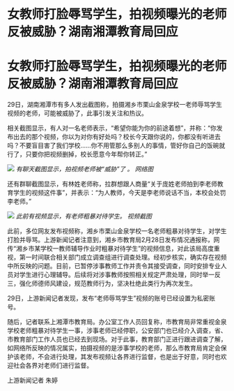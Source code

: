 # 女教师打脸辱骂学生，拍视频曝光的老师反被威胁？湖南湘潭教育局回应

# 女教师打脸辱骂学生，拍视频曝光的老师反被威胁？湖南湘潭教育局回应

29日，湖南湘潭市有多人发出截图称，拍摄湘乡市栗山金泉学校一老师辱骂学生视频的老师，可能被威胁了，此事引发关注和热议。

相关截图显示，有人对一名老师表示，“希望你能为你的前途着想”，并称：“你发布出去的那个视频，你以为对你有好处吗？校长今天跟你说的，你都没有听进去吗？不要盲目害了我们学校……你不用管那么多别人的事情，管好你自己的饭碗就行了，只要你把视频删掉，校长愿意今年帮你转正。”

![](https://inews.gtimg.com/om_bt/O8ATQYk5CsV670Y03bIAu1MLJa1fM7ePgcw0doYi3DWP0AA/1000)
_有聊天截图显示，拍视频老师被“威胁”了 。 网络图_

还有群聊截图显示，有林姓老师称，拉群想跟人商量“关于庞姓老师拍到李老师教育学生的视频这件事”，并表示：“为人教师，今天是李老师说话不当，本校会处罚李老师。”

![](https://inews.gtimg.com/om_bt/OmFrHeuWlEbO4w2-2kKjFGE9WEVOyLa3TtPeLKIMmuGOkAA/1000)
_此前有视频显示，有老师粗暴对待学生。 视频截图_

此前，多位网友发布视频称，湘乡市栗山金泉学校一名老师粗暴对待学生，对学生打脸并辱骂。上游新闻记者注意到，湘乡市教育局2月28日发布情况通报称，网传“湘乡市某学校一教师辅导作业时粗暴对待学生”的视频信息，对此该局高度重视，第一时间联合相关部门成立调查组进行调查处理。经初步核实，确实存在视频中所反映的问题。目前，已暂停涉事教师工作并责令其接受调查，同时安排专业人员对学生进行心理辅导。后续将对涉事教师按照相关规定严肃处理，同时举一反三，强化师德师风建设，规范教师行为，坚决杜绝此类行为再次发生。

29日，上游新闻记者发现，发布“老师辱骂学生”视频的账号已经设置为私密账号。

随后，记者联系上湘潭市教育局。办公室工作人员回复称，市教育局非常重视金泉学校老师粗暴对待学生一事，涉事老师已经停职，公安部门也已经介入调查，省、市教育部门工作人员也已经去到现场。对于此事，教育部门正进行跟进调查了解，如网络所反映的情况属实，拍摄视频的是涉事学校的老师，那么市教育局肯定会保护该老师，不会进行处理，其发布视频让各界进行监督，也是出于好意，同时也欢迎社会各界对老师们进行监督。

上游新闻记者 朱婷

